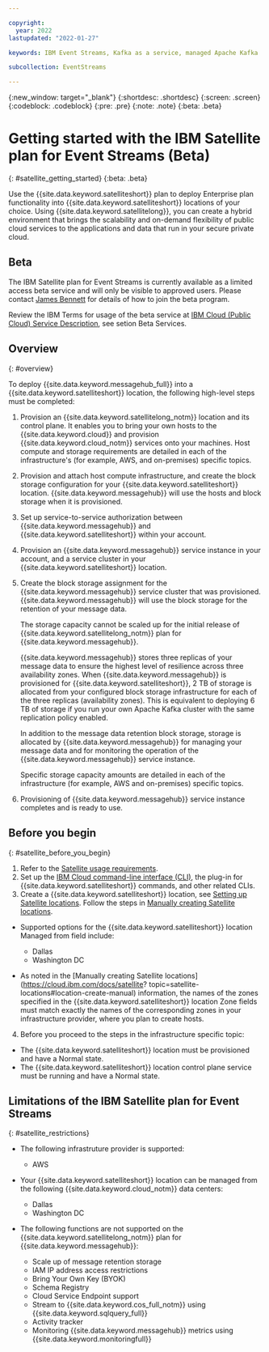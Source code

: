 ```yaml
---

copyright:
  year: 2022
lastupdated: "2022-01-27"

keywords: IBM Event Streams, Kafka as a service, managed Apache Kafka

subcollection: EventStreams

---
```


{:new_window: target="_blank"}
{:shortdesc: .shortdesc}
{:screen: .screen}
{:codeblock: .codeblock}
{:pre: .pre}
{:note: .note}
{:beta: .beta}

# Getting started with the IBM Satellite plan for Event Streams (Beta)

{: #satellite_getting_started}
{:beta: .beta}

Use the {{site.data.keyword.satelliteshort}} plan to deploy Enterprise plan functionality into {{site.data.keyword.satelliteshort}} locations of your choice. Using {{site.data.keyword.satellitelong}}, you can create a hybrid environment that brings the scalability and on-demand flexibility of public cloud services to the applications and data that run in your secure private cloud.

## Beta
The IBM Satellite plan for Event Streams is currently available as a limited access beta service and will only be visible to approved users.  Please contact [James Bennett](james.bennett@uk.ibm.com) for details of how to join the beta program.

Review the IBM Terms for usage of the beta service at [IBM Cloud (Public Cloud) Service Description](https://www.ibm.com/support/customer/csol/terms?id=i126-6605&lc=en#detail-document), see setion Beta Services.

## Overview

{: #overview}

To deploy {{site.data.keyword.messagehub_full}} into a {{site.data.keyword.satelliteshort}} location, the following high-level steps must be completed:

1. Provision an {{site.data.keyword.satellitelong_notm}} location and its control plane. It enables you to bring your own hosts to the {{site.data.keyword.cloud}} and provision {{site.data.keyword.cloud_notm}} services onto your machines. Host compute and storage requirements are detailed in each of the infrastructure's (for example, AWS, and on-premises) specific topics.

2. Provision and attach host compute infrastructure, and create the block storage configuration for your {{site.data.keyword.satelliteshort}} location. {{site.data.keyword.messagehub}} will use the hosts and block storage when it is provisioned.

3. Set up service-to-service authorization between {{site.data.keyword.messagehub}} and {{site.data.keyword.satelliteshort}} within your account.

4. Provision an {{site.data.keyword.messagehub}} service instance in your account, and a service cluster in your {{site.data.keyword.satelliteshort}} location.

5. Create the block storage assignment for the {{site.data.keyword.messagehub}} service cluster that was provisioned. 
{{site.data.keyword.messagehub}} will use the block storage for the retention of your message data.

    The storage capacity cannot be scaled up for the initial release of {{site.data.keyword.satellitelong_notm}} plan for {{site.data.keyword.messagehub}}.

    {{site.data.keyword.messagehub}} stores three replicas of your message data to ensure the highest level of resilience across three availability zones. When {{site.data.keyword.messagehub}} is provisioned for {{site.data.keyword.satelliteshort}}, 2 TB of storage is allocated from your configured block storage infrastructure for each of the three replicas (availability zones). This is equivalent to deploying 6 TB of storage if you run your own Apache Kafka cluster with the same replication policy enabled.

    In addition to the message data retention block storage, storage is allocated by {{site.data.keyword.messagehub}} for managing your message data and for monitoring the operation of the {{site.data.keyword.messagehub}} service instance.

    Specific storage capacity amounts are detailed in each of the infrastructure (for example, AWS and on-premises) specific topics.

6. Provisioning of {{site.data.keyword.messagehub}} service instance completes and is ready to use.

## Before you begin

{: #satellite_before_you_begin}

1. Refer to the [Satellite usage requirements](https://cloud.ibm.com/docs/satellite?topic=satellite-requirements).
2. Set up the [IBM Cloud command-line interface (CLI)](https://cloud.ibm.com/docs/satellite?topic=satellite-setup-cli), the plug-in for {{site.data.keyword.satelliteshort}} commands, and other related CLIs.
3. Create a {{site.data.keyword.satelliteshort}} location, see [Setting up Satellite locations](https://cloud.ibm.com/docs/satellite?topic=satellite-locations). Follow the steps in [Manually creating Satellite locations](https://cloud.ibm.com/docs/satellite?topic=satellite-locations#location-create-manual).

- Supported options for the {{site.data.keyword.satelliteshort}} location Managed from field include:
  
  - Dallas
  - Washington DC
- As noted in the [Manually creating Satellite locations](https://cloud.ibm.com/docs/satellite?
topic=satellite-locations#location-create-manual) information, the names of the zones specified in the {{site.data.keyword.satelliteshort}} location Zone fields must match exactly the names of the corresponding zones in your infrastructure provider, where you plan to create hosts.

4. Before you proceed to the steps in the infrastructure specific topic:

- The {{site.data.keyword.satelliteshort}} location must be provisioned and have a Normal state.
- The {{site.data.keyword.satelliteshort}} location control plane service must be running and have a Normal state.

## Limitations of the IBM Satellite plan for Event Streams

{: #satellite_restrictions}

- The following infrastruture provider is supported:
  - AWS

- Your {{site.data.keyword.satelliteshort}} location can be managed from the following {{site.data.keyword.cloud_notm}} data centers:

  - Dallas
  - Washington DC

- The following functions are not supported on the {{site.data.keyword.satellitelong_notm}} plan for {{site.data.keyword.messagehub}}:

  - Scale up of message retention storage
  - IAM IP address access restrictions
  - Bring Your Own Key (BYOK)
  - Schema Registry
  - Cloud Service Endpoint support
  - Stream to {{site.data.keyword.cos_full_notm}} using {{site.data.keyword.sqlquery_full}}
  - Activity tracker
  - Monitoring {{site.data.keyword.messagehub}} metrics using {{site.data.keyword.monitoringfull}}
